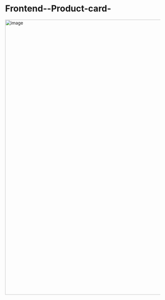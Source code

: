# Frontend--Product-card-

<img width="828" height="892" alt="image" src="https://github.com/user-attachments/assets/22565463-a3cd-4712-83fd-23947d947088" />
